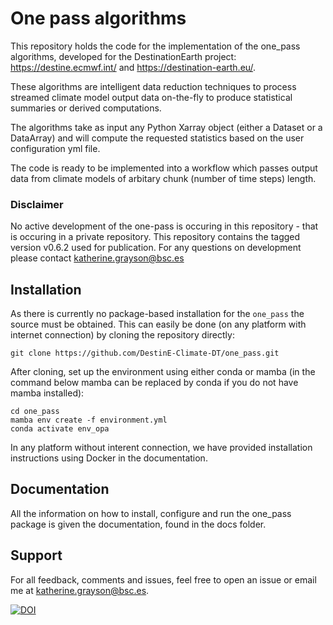 # One pass algorithms

This repository holds the code for the implementation of the one_pass algorithms, developed for the DestinationEarth project: 
https://destine.ecmwf.int/ and https://destination-earth.eu/. 

These algorithms are intelligent data reduction techniques to process streamed climate model output data on-the-fly to produce statistical summaries or derived computations.

The algorithms take as input any Python Xarray object (either a Dataset or a DataArray) and will compute the requested statistics based on the user configuration yml file. 

The code is ready to be implemented into a workflow which passes output data from climate models of arbitary chunk (number of time steps) length. 

### Disclaimer

No active development of the one-pass is occuring in this repository - that is occuring in a private repository. This repository contains the tagged version v0.6.2 used for publication. For any questions on development please contact katherine.grayson@bsc.es

## Installation
As there is currently no package-based installation for the `one_pass` the source must be obtained. This can easily be done (on any platform with internet connection) by cloning the repository directly:

```
git clone https://github.com/DestinE-Climate-DT/one_pass.git

```
After cloning, set up the environment using either conda or mamba (in the command below mamba can be replaced by conda if you do not have mamba installed): 

```
cd one_pass
mamba env create -f environment.yml
conda activate env_opa

```
In any platform without interent connection, we have provided installation instructions using Docker in the documentation. 

## Documentation 

All the information on how to install, configure and run the one_pass package is given the documentation, found in the docs folder.

## Support

For all feedback, comments and issues, feel free to open an issue or email me at katherine.grayson@bsc.es. 
 
[![DOI](https://zenodo.org/badge/684685048.svg)](https://doi.org/10.5281/zenodo.14591827)



